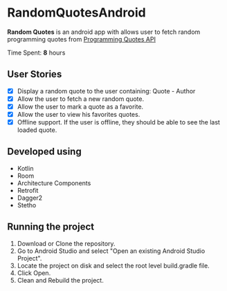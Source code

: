 # RandomQuotesAndroid

**Random Quotes** is an android app with allows user to fetch random programming quotes from [Programming Quotes API](https://programming-quotes-api.herokuapp.com/)

Time Spent: **8** hours

## User Stories
* [X] Display a random quote to the user containing: Quote - Author
* [X] Allow the user to fetch a new random quote.
* [X] Allow the user to mark a quote as a favorite.
* [X] Allow the user to view his favorites quotes.
* [X] Offline support. If the user is offline, they should be able to see the last loaded quote.

## Developed using
- Kotlin
- Room
- Architecture Components
- Retrofit
- Dagger2
- Stetho

## Running the project
1. Download or Clone the repository.
2. Go to Android Studio and select "Open an existing Android Studio Project".
3. Locate the project on disk and select the root level build.gradle file.
4. Click Open.
5. Clean and Rebuild the project.